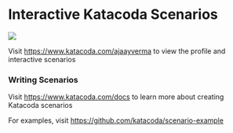 # Interactive Katacoda Scenarios

[![](http://shields.katacoda.com/katacoda/ajaayverma/count.svg)](https://www.katacoda.com/ajaayverma "Get your profile on Katacoda.com")

Visit https://www.katacoda.com/ajaayverma to view the profile and interactive scenarios

### Writing Scenarios
Visit https://www.katacoda.com/docs to learn more about creating Katacoda scenarios

For examples, visit https://github.com/katacoda/scenario-example
